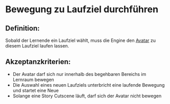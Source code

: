 # Bewegung zu Laufziel durchführen


## Definition:

Sobald der Lernende ein Laufziel wählt, muss die Engine den [Avatar](Avatar-GE.md) zu diesem Laufziel laufen lassen.

## Akzeptanzkriterien:

- Der Avatar darf sich nur innerhalb des begehbaren Bereichs im Lernraum bewegen
- Die Auswahl eines neuen Laufziels unterbricht eine laufende Bewegung und startet eine Neue 
- Solange eine Story Cutscene läuft, darf sich der Avatar nicht bewegen


